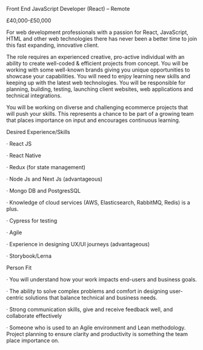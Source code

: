 Front End JavaScript Developer (React) – Remote

£40,000-£50,000

For web development professionals with a passion for React, JavaScript, HTML and other web technologies there has never been a better time to join this fast expanding, innovative client.

The role requires an experienced creative, pro-active individual with an ability to create well-coded & efficient projects from concept. You will be working with some well-known brands giving you unique opportunities to showcase your capabilities. You will need to enjoy learning new skills and keeping up with the latest web technologies. You will be responsible for planning, building, testing, launching client websites, web applications and technical integrations.

You will be working on diverse and challenging ecommerce projects that will push your skills. This represents a chance to be part of a growing team that places importance on input and encourages continuous learning.

Desired Experience/Skills

·        React JS

·        React Native

·        Redux (for state management)

·        Node Js and Next Js (advantageous)

·        Mongo DB and PostgresSQL

·        Knowledge of cloud services (AWS, Elasticsearch, RabbitMQ, Redis) is a plus.

·        Cypress for testing

·        Agile

·        Experience in designing UX/UI journeys (advantageous)

·        Storybook/Lerna

Person Fit

·        You will understand how your work impacts end-users and business goals.

·        The ability to solve complex problems and comfort in designing user-centric solutions that balance technical and business needs.

·        Strong communication skills, give and receive feedback well, and collaborate effectively

·        Someone who is used to an Agile environment and Lean methodology. Project planning to ensure clarity and productivity is something the team place importance on. 